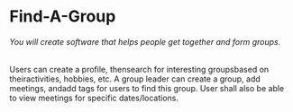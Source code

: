 # Find-A-Group
<h6>You will create software that helps people get together and form groups. </h6>
<p>Users  can  create  a  profile,  thensearch  for  interesting  groupsbased  on  theiractivities,  hobbies,  etc.  A group leader can create a group, add meetings, andadd tags for users to find this group. User shall also be able to view meetings for specific dates/locations.</p>
